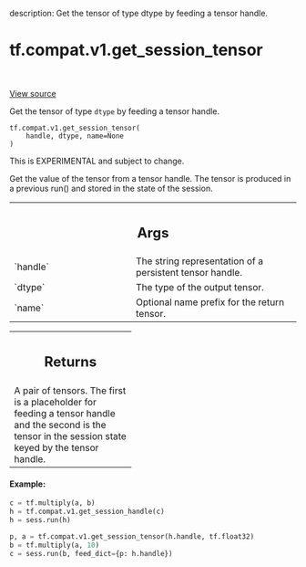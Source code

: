description: Get the tensor of type dtype by feeding a tensor handle.

<div itemscope itemtype="http://developers.google.com/ReferenceObject">
<meta itemprop="name" content="tf.compat.v1.get_session_tensor" />
<meta itemprop="path" content="Stable" />
</div>

# tf.compat.v1.get_session_tensor

<!-- Insert buttons and diff -->

<table class="tfo-notebook-buttons tfo-api nocontent" align="left">

</table>

<a target="_blank" class="external" href="/code/stable/tensorflow/python/ops/session_ops.py">View source</a>



Get the tensor of type `dtype` by feeding a tensor handle.

<pre class="devsite-click-to-copy prettyprint lang-py tfo-signature-link">
<code>tf.compat.v1.get_session_tensor(
    handle, dtype, name=None
)
</code></pre>



<!-- Placeholder for "Used in" -->

This is EXPERIMENTAL and subject to change.

Get the value of the tensor from a tensor handle. The tensor
is produced in a previous run() and stored in the state of the
session.

<!-- Tabular view -->
 <table class="responsive fixed orange">
<colgroup><col width="214px"><col></colgroup>
<tr><th colspan="2"><h2 class="add-link">Args</h2></th></tr>

<tr>
<td>
`handle`
</td>
<td>
The string representation of a persistent tensor handle.
</td>
</tr><tr>
<td>
`dtype`
</td>
<td>
The type of the output tensor.
</td>
</tr><tr>
<td>
`name`
</td>
<td>
Optional name prefix for the return tensor.
</td>
</tr>
</table>



<!-- Tabular view -->
 <table class="responsive fixed orange">
<colgroup><col width="214px"><col></colgroup>
<tr><th colspan="2"><h2 class="add-link">Returns</h2></th></tr>
<tr class="alt">
<td colspan="2">
A pair of tensors. The first is a placeholder for feeding a
tensor handle and the second is the tensor in the session state
keyed by the tensor handle.
</td>
</tr>

</table>



#### Example:



```python
c = tf.multiply(a, b)
h = tf.compat.v1.get_session_handle(c)
h = sess.run(h)

p, a = tf.compat.v1.get_session_tensor(h.handle, tf.float32)
b = tf.multiply(a, 10)
c = sess.run(b, feed_dict={p: h.handle})
```